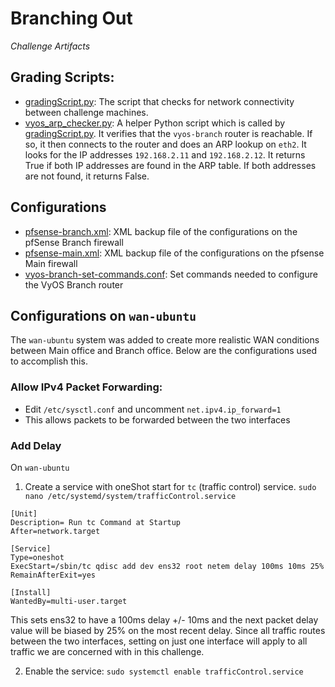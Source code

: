 # Branching Out

*Challenge Artifacts*

## Grading Scripts:
- [gradingScript.py](./gradingScript.py): The script that checks for network connectivity between challenge machines.
- [vyos_arp_checker.py](./vyos_arp_checker.py): A helper Python script which is called by [gradingScript.py](./gradingScript.py). It verifies that the `vyos-branch` router is reachable. If so, it then connects to the router and does an ARP lookup on `eth2`. It looks for the IP addresses `192.168.2.11` and `192.168.2.12`. It returns True if both IP addresses are found in the ARP table. If both addresses are not found, it returns False.

## Configurations
- [pfsense-branch.xml](./configs/pfsense-branch.xml): XML backup file of the configurations on the pfSense Branch firewall
- [pfsense-main.xml](./configs/pfsense-main.xml): XML backup file of the configurations on the pfsense Main firewall
- [vyos-branch-set-commands.conf](./configs/vyos-branch-set-commands.conf): Set commands needed to configure the VyOS Branch router

## Configurations on `wan-ubuntu`
The `wan-ubuntu` system was added to create more realistic WAN conditions between Main office and Branch office. Below are the configurations used to accomplish this.

### Allow IPv4 Packet Forwarding:
- Edit `/etc/sysctl.conf` and uncomment `net.ipv4.ip_forward=1`
- This allows packets to be forwarded between the two interfaces

### Add Delay
On `wan-ubuntu`

1. Create a service with oneShot start for `tc` (traffic control) service. `sudo nano /etc/systemd/system/trafficControl.service`

```service
[Unit]
Description= Run tc Command at Startup
After=network.target

[Service]
Type=oneshot
ExecStart=/sbin/tc qdisc add dev ens32 root netem delay 100ms 10ms 25%
RemainAfterExit=yes

[Install]
WantedBy=multi-user.target
```

This sets ens32 to have a 100ms delay +/- 10ms and the next packet delay value will be biased by 25% on the most recent delay. Since all traffic routes between the two interfaces, setting on just one interface will apply to all traffic we are concerned with in this challenge.

2. Enable the service: `sudo systemctl enable trafficControl.service`